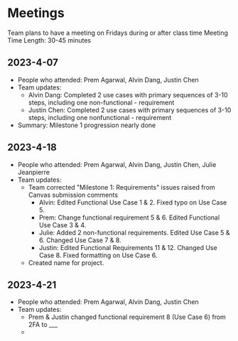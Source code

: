 
# Meetings
Team plans to have a meeting on Fridays during or after class time
Meeting Time Length: 30-45 minutes

## 2023-4-07
- People who attended: Prem Agarwal, Alvin Dang, Justin Chen
- Team updates:
	- Alvin Dang: Completed 2 use cases with primary sequences of 3-10 steps, including one non-functional 
	            - requirement
	- Justin Chen: Completed 2 use cases with primary sequences of 3-10 steps, including one nonfunctional
		    - requirement
- Summary: Milestone 1 progression nearly done

## 2023-4-18
- People who attended: Prem Agarwal, Alvin Dang, Justin Chen, Julie Jeanpierre
- Team updates:
	- Team corrected "Milestone 1: Requirements" issues raised from Canvas submission comments
		- Alvin: Edited Functional Use Case 1 & 2. Fixed typo on Use Case 5.
		- Prem: Change functional requirement 5 & 6. Edited Functional Use Case 3 & 4.
		- Julie: Added 2 non-functional requirements. Edited Use Case 5 & 6. Changed Use Case 7 & 8.
		- Justin: Edited Functional Requirements 11 & 12. Changed Use Case 8. Fixed formatting on Use Case 6.
	- Created name for project.

## 2023-4-21
- People who attended: Prem Agarwal, Alvin Dang, Justin Chen
- Team updates:
	- Prem & Justin changed functional requirement 8 (Use Case 6) from 2FA to ___
	- 